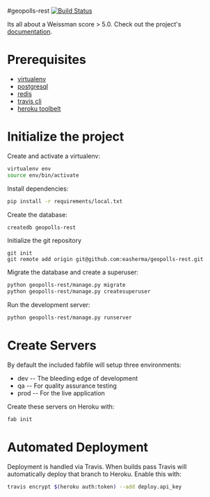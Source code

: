 #geopolls-rest
[![Build Status](https://travis-ci.org/easherma/geopolls-rest.svg?branch=master)](https://travis-ci.org/easherma/geopolls-rest)

Its all about a Weissman score > 5.0. Check out the project's [documentation](http://easherma.github.io/geopolls-rest/).

# Prerequisites
- [virtualenv](https://virtualenv.pypa.io/en/latest/)
- [postgresql](http://www.postgresql.org/)
- [redis](http://redis.io/)
- [travis cli](http://blog.travis-ci.com/2013-01-14-new-client/)
- [heroku toolbelt](https://toolbelt.heroku.com/)

# Initialize the project
Create and activate a virtualenv:

```bash
virtualenv env
source env/bin/activate
```
Install dependencies:

```bash
pip install -r requirements/local.txt
```
Create the database:

```bash
createdb geopolls-rest
```
Initialize the git repository

```
git init
git remote add origin git@github.com:easherma/geopolls-rest.git
```

Migrate the database and create a superuser:
```bash
python geopolls-rest/manage.py migrate
python geopolls-rest/manage.py createsuperuser
```

Run the development server:
```bash
python geopolls-rest/manage.py runserver
```

# Create Servers
By default the included fabfile will setup three environments:

- dev -- The bleeding edge of development
- qa -- For quality assurance testing
- prod -- For the live application

Create these servers on Heroku with:

```bash
fab init
```

# Automated Deployment
Deployment is handled via Travis. When builds pass Travis will automatically deploy that branch to Heroku. Enable this with:
```bash
travis encrypt $(heroku auth:token) --add deploy.api_key
```
